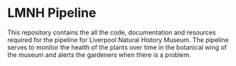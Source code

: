 # LMNH Pipeline

This repository contains the all the code, documentation and resources required for the pipeline for Liverpool Natural History Museum. The pipeline serves to monitor the health of the plants over time in the botanical wing of the museum and alerts the gardeners when there is a problem.
